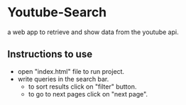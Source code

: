 # Youtube-Search
a web app to retrieve and show data from the youtube api.

## Instructions to use

* open "index.html" file to run project.
* write queries in the search bar. 
   * to sort results click on "filter" button.
   * to go to next pages click on "next page".




